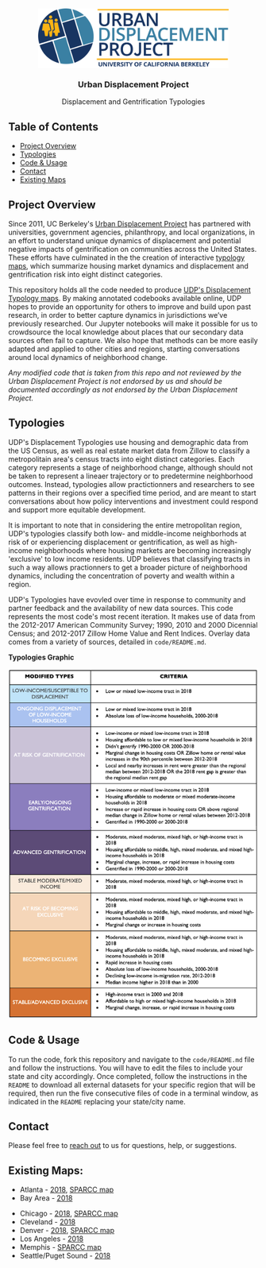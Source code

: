 
<!-- PROJECT LOGO -->
<br />
<p align="center">
  <a href='https://www.urbandisplacement.org/'>
  	<img src='.assets/images/blue_udp_logo.png' align="top" height="120">
  </a>

  <h3 align="center">Urban Displacement Project</h3>
  <p align="center"> 
  	Displacement and Gentrification Typologies
   	<br />
   </p>
</p>

<!-- TABLE OF CONTENTS -->
## Table of Contents

* [Project Overview](#project-overview)
* [Typologies](#typologies)
* [Code & Usage](#Code-&-Usage)
* [Contact](#contact)
* [Existing Maps](#existing-maps)


<!-- ABOUT THE PROJECT -->
## Project Overview

Since 2011, UC Berkeley's [Urban Displacement Project](https://urbandisplacement.org) has partnered with universities, government agencies, philanthropy, and local organizations, in an effort to understand unique dynamics of displacement and potential negative impacts of gentrification on communities across the United States.  These efforts have culminated in the the creation of interactive [typology maps](https://urbandisplacement.org), which summarize housing market dynamics and displacement and gentrification risk into eight distinct categories. 
 
This repository holds all the code needed to produce [UDP's Displacement Typology maps](https://urbandisplacement.org). By making annotated codebooks available online, UDP hopes to provide an opportunity for others to improve and build upon past research, in order to better capture dynamics in jurisdictions we’ve previously researched. Our Jupyter notebooks will make it possible for us to crowdsource the local knowledge about places that our secondary data sources often fail to capture. We also hope that methods can be more easily adapted and applied to other cities and regions, starting conversations around local dynamics of neighborhood change.  
 
*Any modified code that is taken from this repo and not reviewed by the Urban Displacement Project is not endorsed by us and should be documented accordingly as not endorsed by the Urban Displacement Project.*
 
<!-- TYPOLOGIES -->
## Typologies

UDP's Displacement Typologies use housing and demographic data from the US Census, as well as real estate market data from Zillow to classify a metropolitain area's census tracts into eight distinct categories. Each category represents a stage of neighborhood change, although should not be taken to represent a lineaer trajectory or to predetermine neighborhood outcomes. Instead, typologies allow practictionners and researchers to see patterns in their regions over a specified time period, and are meant to start conversations about how policy interventions and investment could respond and support more equitable development.

It is important to note that in considering the entire metropolitan region, UDP's typologies classify both low- and middle-income neighborhods at risk of or experiencing displacement or gentrification, as well as high-income neighborhoods where housing markets are becoming increasingly 'exclusive' to low income residents. UDP believes that classifying tracts in such a way allows practionners to get a broader picture of neighborhood dynamics, including the concentration of poverty and wealth within a region. 

UDP's Typologies have evovled over time in response to community and partner feedback and the availability of new data sources. This code represents the most code's most recent iteration. It makes use of data from the 2012-2017 American Community Survey; 1990, 2010 and 2000 Dicennial Census; and 2012-2017 Zillow Home Value and Rent Indices. Overlay data comes from a variety of sources, detailed in `code/README.md`.

**Typologies Graphic**

<a href='https://www.urbandisplacement.org/'><img src='.assets/images/typology_sheet_2018.png'/></a>

<!-- CODE & USAGE -->
## Code & Usage
 
To run the code, fork this repository and navigate to the `code/README.md` file and follow the instructions. You will have to edit the files to include your state and city accordingly. Once completed, follow the instructions in the `README` to download all external datasets for your specific region that will be required, then run the five consecutive files of code in a terminal window, as indicated in the `README` replacing your state/city name.
 
<!-- CONTACT -->
## Contact
 
Please feel free to [reach out](info@urbandisplacement.org) to us for questions, help, or suggestions.
 
<!-- EXISTING MAPS -->
## Existing Maps: 

* Atlanta - [2018](https://urban-displacement.github.io/displacement-typologies/maps/atlanta_udp.html), [SPARCC map](https://urban-displacement.github.io/displacement-typologies/maps/atlanta_sparcc.html)  
* Bay Area - [2018](https://urban-displacement.github.io/displacement-typologies/maps/sanfrancisco_udp.html)  
<!-- * Boston - *coming soon*   -->
* Chicago - [2018](https://urban-displacement.github.io/displacement-typologies/maps/chicago_udp.html), [SPARCC map](https://urban-displacement.github.io/displacement-typologies/maps/chicago_sparcc.html)  
* Cleveland - [2018](https://urban-displacement.github.io/displacement-typologies/maps/cleveland_udp.html)  
* Denver - [2018](https://urban-displacement.github.io/displacement-typologies/maps/denver_udp.html), [SPARCC map](https://urban-displacement.github.io/displacement-typologies/maps/denver_sparcc.html)    
* Los Angeles - [2018](https://urban-displacement.github.io/displacement-typologies/maps/losangeles_udp.html)  
* Memphis - [SPARCC map](https://urban-displacement.github.io/displacement-typologies/maps/memphis_sparcc.html)   
* Seattle/Puget Sound - [2018](https://urban-displacement.github.io/displacement-typologies/maps/seattle_udp.html)  


